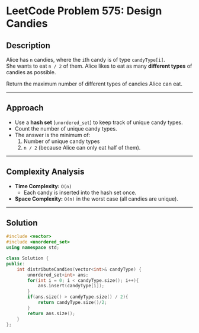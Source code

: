 # LeetCode Problem 575: Design Candies

## Description
Alice has `n` candies, where the `i`th candy is of type `candyType[i]`.  
She wants to eat `n / 2` of them. Alice likes to eat as many **different types** of candies as possible.  

Return the maximum number of different types of candies Alice can eat.

---

## Approach
- Use a **hash set** (`unordered_set`) to keep track of unique candy types.  
- Count the number of unique candy types.  
- The answer is the minimum of:
  1. Number of unique candy types  
  2. `n / 2` (because Alice can only eat half of them).  

---

## Complexity Analysis
- **Time Complexity:** `O(n)`  
  - Each candy is inserted into the hash set once.  
- **Space Complexity:** `O(n)` in the worst case (all candies are unique).  

---

## Solution
```cpp
#include <vector>
#include <unordered_set>
using namespace std;

class Solution {
public:
    int distributeCandies(vector<int>& candyType) {
        unordered_set<int> ans;
        for(int i = 0; i < candyType.size(); i++){
            ans.insert(candyType[i]);
        }
        if(ans.size() > candyType.size() / 2){
            return candyType.size()/2;
        }
        return ans.size();
    }
};

